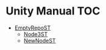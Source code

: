 Unity Manual TOC
================

 - [EmptyRepoST]()
	 - [Node3ST](Node3ST.md)
	 - [NewNodeST](NewNodeST.md)

